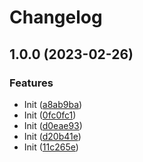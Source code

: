 # Changelog

## 1.0.0 (2023-02-26)


### Features

* Init ([a8ab9ba](https://github.com/rehanvdm/serverless-website-analytics-client-development/commit/a8ab9bad17944f9ee17551d336b8bcc19402472d))
* Init ([0fc0fc1](https://github.com/rehanvdm/serverless-website-analytics-client-development/commit/0fc0fc1bea4923201fec7c61f0e64869d5ed966a))
* Init ([d0eae93](https://github.com/rehanvdm/serverless-website-analytics-client-development/commit/d0eae93183b3ed79af51b9a88780969790df5e93))
* Init ([d20b41e](https://github.com/rehanvdm/serverless-website-analytics-client-development/commit/d20b41eb5784dc3b4a01f518bf79f64443bcb018))
* Init ([11c265e](https://github.com/rehanvdm/serverless-website-analytics-client-development/commit/11c265e88f07d79cb52f4e36e0530c7dc2ccc8a2))

